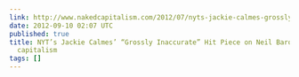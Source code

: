 ```yaml
---
link: http://www.nakedcapitalism.com/2012/07/nyts-jackie-calmes-grossly-inaccurate-hit-piece-on-neil-barofsky.html
date: 2012-09-10 02:07 UTC
published: true
title: NYT’s Jackie Calmes’ “Grossly Inaccurate” Hit Piece on Neil Barofsky «  naked
  capitalism
tags: []
---
```



